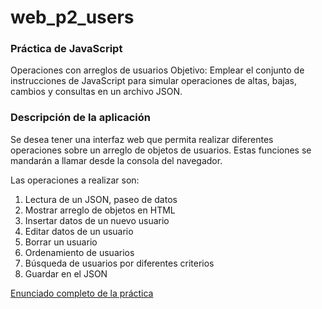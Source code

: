 # web_p2_users

### Práctica de JavaScript
Operaciones con arreglos de usuarios
Objetivo: Emplear el conjunto de instrucciones de JavaScript para simular operaciones de altas, bajas, cambios y consultas en un archivo JSON.

### Descripción de la aplicación
Se desea tener una interfaz web que permita realizar diferentes operaciones sobre un arreglo de objetos de usuarios. Estas funciones se mandarán a llamar desde la consola del navegador.

Las operaciones a realizar son:
1. Lectura de un JSON, paseo de datos
2. Mostrar arreglo de objetos en HTML
3. Insertar datos de un nuevo usuario
4. Editar datos de un usuario
5. Borrar un usuario
6. Ordenamiento de usuarios
7. Búsqueda de usuarios por diferentes criterios
8. Guardar en el JSON

[Enunciado completo de la práctica](https://drive.google.com/file/d/1fJ1uvdmjSJndHy95Ev4SuHqeFW9-ZJhu/view?usp=sharing)
